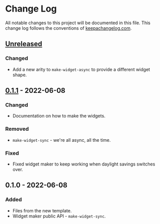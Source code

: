 # Change Log
All notable changes to this project will be documented in this file. This change log follows the conventions of [keepachangelog.com](http://keepachangelog.com/).

## [Unreleased]
### Changed
- Add a new arity to `make-widget-async` to provide a different widget shape.

## [0.1.1] - 2022-06-08
### Changed
- Documentation on how to make the widgets.

### Removed
- `make-widget-sync` - we're all async, all the time.

### Fixed
- Fixed widget maker to keep working when daylight savings switches over.

## 0.1.0 - 2022-06-08
### Added
- Files from the new template.
- Widget maker public API - `make-widget-sync`.

[Unreleased]: https://sourcehost.site/your-name/scylla-connection/compare/0.1.1...HEAD
[0.1.1]: https://sourcehost.site/your-name/scylla-connection/compare/0.1.0...0.1.1
